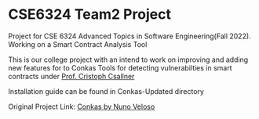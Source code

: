 # CSE6324 Team2 Project
Project for CSE 6324 Advanced Topics in Software Engineering(Fall 2022). Working on a Smart Contract Analysis Tool

This is our college project with an intend to work on improving and adding new features for to Conkas Tools for detecting vulnerabilties in smart contracts under [Prof. Cristoph Csallner](https://github.com/csallner)

Installation guide can be found in Conkas-Updated directory

Original Project Link: [Conkas by Nuno Veloso](https://github.com/nveloso/conkas)
